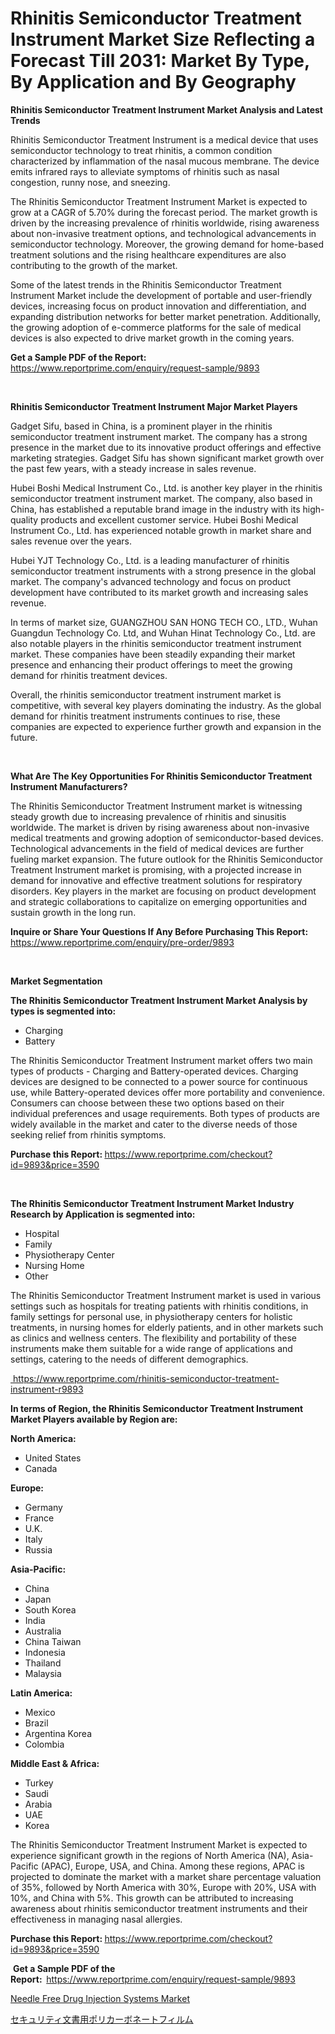 <p><h1>Rhinitis Semiconductor Treatment Instrument Market Size Reflecting a Forecast Till 2031: Market By Type, By Application and By Geography</h1></p><p><strong>Rhinitis Semiconductor Treatment Instrument Market Analysis and Latest Trends</strong></p>
<p><p>Rhinitis Semiconductor Treatment Instrument is a medical device that uses semiconductor technology to treat rhinitis, a common condition characterized by inflammation of the nasal mucous membrane. The device emits infrared rays to alleviate symptoms of rhinitis such as nasal congestion, runny nose, and sneezing.</p><p>The Rhinitis Semiconductor Treatment Instrument Market is expected to grow at a CAGR of 5.70% during the forecast period. The market growth is driven by the increasing prevalence of rhinitis worldwide, rising awareness about non-invasive treatment options, and technological advancements in semiconductor technology. Moreover, the growing demand for home-based treatment solutions and the rising healthcare expenditures are also contributing to the growth of the market.</p><p>Some of the latest trends in the Rhinitis Semiconductor Treatment Instrument Market include the development of portable and user-friendly devices, increasing focus on product innovation and differentiation, and expanding distribution networks for better market penetration. Additionally, the growing adoption of e-commerce platforms for the sale of medical devices is also expected to drive market growth in the coming years.</p></p>
<p><strong>Get a Sample PDF of the Report:&nbsp;</strong> <a href="https://www.reportprime.com/enquiry/request-sample/9893">https://www.reportprime.com/enquiry/request-sample/9893</a></p>
<p>&nbsp;</p>
<p><strong>Rhinitis Semiconductor Treatment Instrument Major Market Players</strong></p>
<p><p>Gadget Sifu, based in China, is a prominent player in the rhinitis semiconductor treatment instrument market. The company has a strong presence in the market due to its innovative product offerings and effective marketing strategies. Gadget Sifu has shown significant market growth over the past few years, with a steady increase in sales revenue.</p><p>Hubei Boshi Medical Instrument Co., Ltd. is another key player in the rhinitis semiconductor treatment instrument market. The company, also based in China, has established a reputable brand image in the industry with its high-quality products and excellent customer service. Hubei Boshi Medical Instrument Co., Ltd. has experienced notable growth in market share and sales revenue over the years.</p><p>Hubei YJT Technology Co., Ltd. is a leading manufacturer of rhinitis semiconductor treatment instruments with a strong presence in the global market. The company's advanced technology and focus on product development have contributed to its market growth and increasing sales revenue.</p><p>In terms of market size, GUANGZHOU SAN HONG TECH CO., LTD., Wuhan Guangdun Technology Co. Ltd, and Wuhan Hinat Technology Co., Ltd. are also notable players in the rhinitis semiconductor treatment instrument market. These companies have been steadily expanding their market presence and enhancing their product offerings to meet the growing demand for rhinitis treatment devices.</p><p>Overall, the rhinitis semiconductor treatment instrument market is competitive, with several key players dominating the industry. As the global demand for rhinitis treatment instruments continues to rise, these companies are expected to experience further growth and expansion in the future.</p></p>
<p>&nbsp;</p>
<p><strong>What Are The Key Opportunities For Rhinitis Semiconductor Treatment Instrument Manufacturers?</strong></p>
<p><p>The Rhinitis Semiconductor Treatment Instrument market is witnessing steady growth due to increasing prevalence of rhinitis and sinusitis worldwide. The market is driven by rising awareness about non-invasive medical treatments and growing adoption of semiconductor-based devices. Technological advancements in the field of medical devices are further fueling market expansion. The future outlook for the Rhinitis Semiconductor Treatment Instrument market is promising, with a projected increase in demand for innovative and effective treatment solutions for respiratory disorders. Key players in the market are focusing on product development and strategic collaborations to capitalize on emerging opportunities and sustain growth in the long run.</p></p>
<p><strong>Inquire or Share Your Questions If Any Before Purchasing This Report:</strong> <a href="https://www.reportprime.com/enquiry/pre-order/9893">https://www.reportprime.com/enquiry/pre-order/9893</a></p>
<p>&nbsp;</p>
<p><strong>Market Segmentation</strong></p>
<p><strong>The Rhinitis Semiconductor Treatment Instrument Market Analysis by types is segmented into:</strong></p>
<p><ul><li>Charging</li><li>Battery</li></ul></p>
<p><p>The Rhinitis Semiconductor Treatment Instrument market offers two main types of products - Charging and Battery-operated devices. Charging devices are designed to be connected to a power source for continuous use, while Battery-operated devices offer more portability and convenience. Consumers can choose between these two options based on their individual preferences and usage requirements. Both types of products are widely available in the market and cater to the diverse needs of those seeking relief from rhinitis symptoms.</p></p>
<p><strong>Purchase this Report:&nbsp;</strong><a href="https://www.reportprime.com/checkout?id=9893&price=3590">https://www.reportprime.com/checkout?id=9893&price=3590</a></p>
<p>&nbsp;</p>
<p><strong>The Rhinitis Semiconductor Treatment Instrument Market Industry Research by Application is segmented into:</strong></p>
<p><ul><li>Hospital</li><li>Family</li><li>Physiotherapy Center</li><li>Nursing Home</li><li>Other</li></ul></p>
<p><p>The Rhinitis Semiconductor Treatment Instrument market is used in various settings such as hospitals for treating patients with rhinitis conditions, in family settings for personal use, in physiotherapy centers for holistic treatments, in nursing homes for elderly patients, and in other markets such as clinics and wellness centers. The flexibility and portability of these instruments make them suitable for a wide range of applications and settings, catering to the needs of different demographics.</p></p>
<p><a href="https://www.reportprime.com/rhinitis-semiconductor-treatment-instrument-r9893">&nbsp;https://www.reportprime.com/rhinitis-semiconductor-treatment-instrument-r9893</a></p>
<p><strong>In terms of Region, the Rhinitis Semiconductor Treatment Instrument Market Players available by Region are:</strong></p>
<p>
    <p> <strong> North America: </strong>
        <ul>
            <li>United States</li>
            <li>Canada</li>
        </ul>
        </p> 
    <p> <strong> Europe: </strong>
        <ul>
            <li>Germany</li>
            <li>France</li>
            <li>U.K.</li>
            <li>Italy</li>
            <li>Russia</li>
        </ul>
        </p> 
    <p> <strong> Asia-Pacific: </strong>
        <ul>
            <li>China</li>
            <li>Japan</li>
            <li>South Korea</li>
            <li>India</li>
            <li>Australia</li>
            <li>China Taiwan</li>
            <li>Indonesia</li>
            <li>Thailand</li>
            <li>Malaysia</li>
        </ul>
        </p> 
    <p> <strong> Latin America: </strong>
        <ul>
            <li>Mexico</li>
            <li>Brazil</li>
            <li>Argentina Korea</li>
            <li>Colombia</li>
        </ul>
        </p> 
    <p> <strong> Middle East & Africa: </strong>
        <ul>
            <li>Turkey</li>
            <li>Saudi</li>
            <li>Arabia</li>
            <li>UAE</li>
            <li>Korea</li>
        </ul>
    </p>
    </p>
<p><p>The Rhinitis Semiconductor Treatment Instrument Market is expected to experience significant growth in the regions of North America (NA), Asia-Pacific (APAC), Europe, USA, and China. Among these regions, APAC is projected to dominate the market with a market share percentage valuation of 35%, followed by North America with 30%, Europe with 20%, USA with 10%, and China with 5%. This growth can be attributed to increasing awareness about rhinitis semiconductor treatment instruments and their effectiveness in managing nasal allergies.</p></p>
<p><strong>Purchase this Report: </strong><a href="https://www.reportprime.com/checkout?id=9893&price=3590">https://www.reportprime.com/checkout?id=9893&price=3590</a></p>
<p>&nbsp;<strong>Get a Sample PDF of the Report:&nbsp;&nbsp;</strong><a href="https://www.reportprime.com/enquiry/request-sample/9893">https://www.reportprime.com/enquiry/request-sample/9893</a></p>
<p><strong></strong></p>
<p><p><a href="https://github.com/theanastasiyah/Market-Research-Report-List-2/blob/main/needle-free-drug-injection-systems-market.md">Needle Free Drug Injection Systems Market</a></p><p><a href="https://github.com/JanickJohns/Market-Research-Report-List-2/blob/main/328348685762.md">セキュリティ文書用ポリカーボネートフィルム</a></p></p>